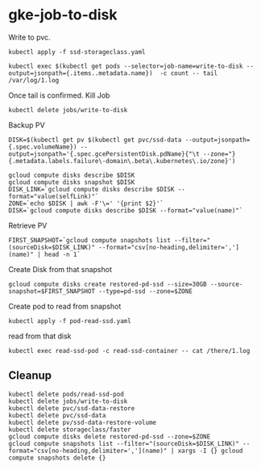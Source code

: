 # gke-job-to-disk

Write to pvc.

```shell
kubectl apply -f ssd-storageclass.yaml

kubectl exec $(kubectl get pods --selector=job-name=write-to-disk --output=jsonpath={.items..metadata.name})  -c count -- tail /var/log/1.log
```

Once tail is confirmed. Kill Job

```shell
kubectl delete jobs/write-to-disk
```

Backup PV

```shell
DISK=$(kubectl get pv $(kubectl get pvc/ssd-data --output=jsonpath={.spec.volumeName}) --output=jsonpath='{.spec.gcePersistentDisk.pdName}{"\t --zone="}{.metadata.labels.failure\-domain\.beta\.kubernetes\.io/zone}')
```

```shell
gcloud compute disks describe $DISK
gcloud compute disks snapshot $DISK 
DISK_LINK=`gcloud compute disks describe $DISK --format="value(selfLink)"`
ZONE=`echo $DISK | awk -F'\=' '{print $2}'`
DISK=`gcloud compute disks describe $DISK --format="value(name)"`
```

Retrieve PV

```shell
FIRST_SNAPSHOT=`gcloud compute snapshots list --filter="(sourceDisk=$DISK_LINK)" --format="csv[no-heading,delimiter=','](name)" | head -n 1`
```

Create Disk from that snapshot

```shell
gcloud compute disks create restored-pd-ssd --size=30GB --source-snapshot=$FIRST_SNAPSHOT --type=pd-ssd --zone=$ZONE
```

Create pod to read from snapshot

```shell
kubectl apply -f pod-read-ssd.yaml
```

read from that disk

```shell
kubectl exec read-ssd-pod -c read-ssd-container -- cat /there/1.log
```

## Cleanup

```shell
kubectl delete pods/read-ssd-pod
kubectl delete jobs/write-to-disk
kubectl delete pvc/ssd-data-restore
kubectl delete pvc/ssd-data
kubectl delete pv/ssd-data-restore-volume
kubectl delete storageclass/faster
gcloud compute disks delete restored-pd-ssd --zone=$ZONE
gcloud compute snapshots list --filter="(sourceDisk=$DISK_LINK)" --format="csv[no-heading,delimiter=','](name)" | xargs -I {} gcloud compute snapshots delete {}
```